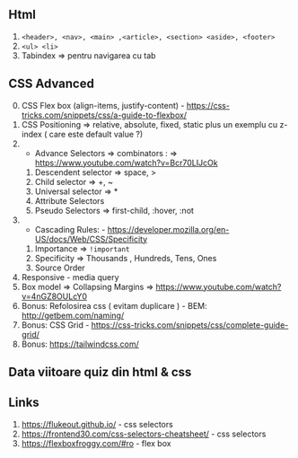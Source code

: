 ## Html
1. `<header>, <nav>, <main> ,<article>, <section> <aside>, <footer>`
2. `<ul> <li>`
3.  Tabindex => pentru navigarea cu tab

## CSS Advanced
0. CSS Flex box (align-items, justify-content) - https://css-tricks.com/snippets/css/a-guide-to-flexbox/
1. CSS Positioning => relative, absolute, fixed, static plus un exemplu cu z-index ( care este default value ?)
2. * Advance Selectors => combinators : => https://www.youtube.com/watch?v=Bcr70LIJcOk
    1. Descendent selector => space, >
    2. Child selector => +, ~
    3. Universal selector => *
    4. Attribute Selectors
    5. Pseudo Selectors => first-child, :hover, :not
3. * Cascading Rules: - https://developer.mozilla.org/en-US/docs/Web/CSS/Specificity
    1. Importance => `!important`
    2. Specificity => Thousands , Hundreds, Tens, Ones
    3. Source Order
4. Responsive - media query
5. Box model => Collapsing Margins => https://www.youtube.com/watch?v=4nGZ8OULcY0
6. Bonus: Refolosirea css ( evitam duplicare ) - BEM: http://getbem.com/naming/
7. Bonus: CSS Grid - https://css-tricks.com/snippets/css/complete-guide-grid/
8. Bonus: https://tailwindcss.com/

## Data viitoare quiz din html & css

## Links
1. https://flukeout.github.io/ - css selectors
2. https://frontend30.com/css-selectors-cheatsheet/ - css selectors
3. https://flexboxfroggy.com/#ro - flex box